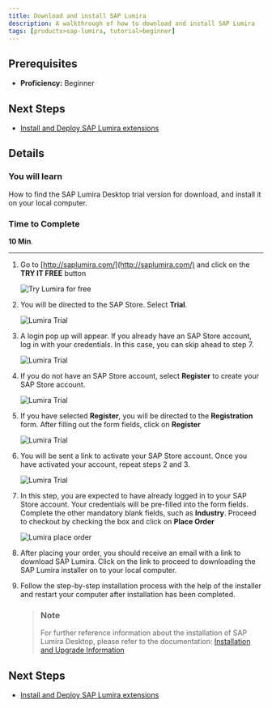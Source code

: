 ```yaml
---
title: Download and install SAP Lumira
description: A walkthrough of how to download and install SAP Lumira
tags: [products>sap-lumira, tutorial>beginner]
---
```

## Prerequisites  
 - **Proficiency:** Beginner
 
## Next Steps
 - [Install and Deploy SAP Lumira extensions](http://go.sap.com/developer/tutorials/lumira-extensions-intro.html)

## Details
### You will learn  
How to find the SAP Lumira Desktop trial version for download, and install it on your local computer.

### Time to Complete
**10 Min**.

---

1. Go to [http://saplumira.com/](http://saplumira.com/) and click on the **TRY IT FREE** button

    ![Try Lumira for free](https://raw.githubusercontent.com/AnnieSuantak/Tutorials/master/tutorials/lumira-install/lumira1-1.png)

2. You will be directed to the SAP Store. Select **Trial**.

    ![Lumira Trial](https://raw.githubusercontent.com/AnnieSuantak/Tutorials/master/tutorials/lumira-install/lumira1-2.png)

3. A login pop up will appear. If you already have an SAP Store account, log in with your credentials. In this case, you can skip ahead to step 7.
    
    ![Lumira Trial](https://raw.githubusercontent.com/AnnieSuantak/Tutorials/master/tutorials/lumira-install/lumira1-3.png)
    
4.	If you do not have an SAP Store account, select **Register** to create your SAP Store account.
    
    ![Lumira Trial](https://raw.githubusercontent.com/AnnieSuantak/Tutorials/master/tutorials/lumira-install/lumira1-4.png)
    
5.	If you have selected **Register**, you will be directed to the **Registration** form. After filling out the form fields, click on **Register**

    ![Lumira Trial](https://raw.githubusercontent.com/AnnieSuantak/Tutorials/master/tutorials/lumira-install/lumira1-5.png)
    
6.	You will be sent a link to activate your SAP Store account. Once you have activated your account, repeat steps 2 and 3.
    
    ![Lumira Trial](https://raw.githubusercontent.com/AnnieSuantak/Tutorials/master/tutorials/lumira-install/lumira1-6.png)

7. In this step, you are expected to have already logged in to your SAP Store account. Your credentials will be pre-filled into the form fields. Complete the other mandatory blank fields, such as **Industry**. Proceed to checkout by checking the box and click on **Place Order**

    ![Lumira place order](https://raw.githubusercontent.com/AnnieSuantak/Tutorials/master/tutorials/lumira-install/lumira1-7.png)
   
8. After placing your order, you should receive an email with a link to download SAP Lumira. Click on the link to proceed to downloading the SAP Lumira installer on to your local computer.

9. Follow the step-by-step installation process with the help of the installer and restart your computer after installation has been completed. 

    > ### Note
    > For further reference information about the installation of SAP Lumira Desktop, please refer to the documentation: [Installation and Upgrade Information](http://help.sap.com/lumira#section3)

## Next Steps
 - [Install and Deploy SAP Lumira extensions](http://go.sap.com/developer/tutorials/lumira-extensions-intro.html)